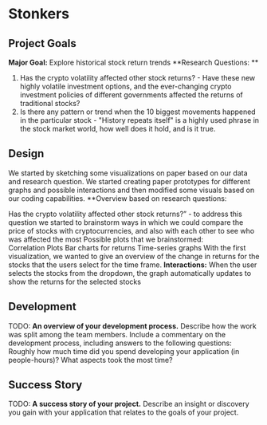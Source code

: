 # Stonkers



## Project Goals

**Major Goal:** Explore historical stock return trends
**Research Questions:
**
1. Has the crypto volatility affected other stock returns? - Have these new highly volatile investment options, and the ever-changing crypto investment policies of different governments affected the returns of traditional stocks?
2. Is there any pattern or trend when the 10 biggest movements happened in the particular stock - "History repeats itself" is a highly used phrase in the stock market world, how well does it hold, and is it true.


## Design

We started by sketching some visualizations on paper based on our data and research question. We started creating paper prototypes for different graphs and possible interactions and then modified some visuals based on our coding capabilities.
**Overview based on research questions:

Has the crypto volatility affected other stock returns?” - to address this question we started to brainstorm ways in which we could compare the price of stocks with cryptocurrencies, and also with each other to see who was affected the most
     Possible plots that we brainstormed:  
            Correlation Plots
            Bar charts for returns
            Time-series graphs
  With the first visualization, we wanted to give an overview of the change in returns for the stocks that the users select for the time frame.
      **Interactions:** When the user selects the stocks from the dropdown, the graph automatically updates to show the returns for the selected stocks



## Development

TODO: **An overview of your development process.** Describe how the work was split among the team members. Include a commentary on the development process, including answers to the following questions: Roughly how much time did you spend developing your application (in people-hours)? What aspects took the most time?

## Success Story

TODO:  **A success story of your project.** Describe an insight or discovery you gain with your application that relates to the goals of your project.
